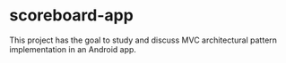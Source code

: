 # scoreboard-app
This project has the goal to study and discuss MVC architectural pattern implementation in an Android app.
